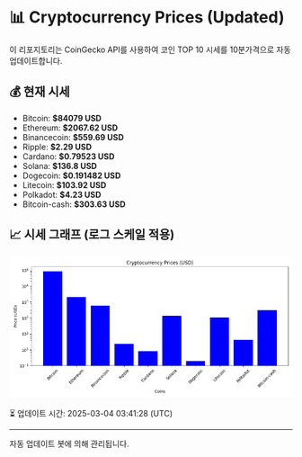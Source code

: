 
# 📊 Cryptocurrency Prices (Updated)

이 리포지토리는 CoinGecko API를 사용하여 코인 TOP 10 시세를 10분가격으로 자동 업데이트합니다.

## 💰 현재 시세
- Bitcoin: **$84079 USD**
- Ethereum: **$2067.62 USD**
- Binancecoin: **$559.69 USD**
- Ripple: **$2.29 USD**
- Cardano: **$0.79523 USD**
- Solana: **$136.8 USD**
- Dogecoin: **$0.191482 USD**
- Litecoin: **$103.92 USD**
- Polkadot: **$4.23 USD**
- Bitcoin-cash: **$303.63 USD**

## 📈 시세 그래프 (로그 스케일 적용)
![Crypto Prices](crypto_prices.png)

⏳ 업데이트 시간: 2025-03-04 03:41:28 (UTC)

---
자동 업데이트 봇에 의해 관리됩니다.
